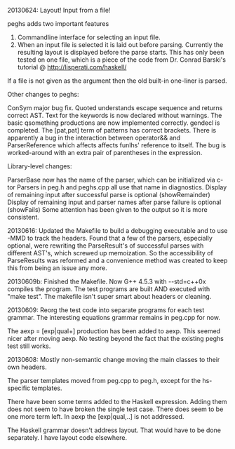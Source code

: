 20130624:
Layout! Input from a file!

peghs adds two important features
1) Commandline interface for selecting an input file.
2) When an input file is selected it is laid out before parsing.
Currently the resulting layout is displayed before the parse starts.
This has only been tested on one file, which is a piece of the code from 
Dr. Conrad Barski's tutorial @ http://lisperati.com/haskell/

If a file is not given as the argument then the old built-in one-liner 
is parsed.

Other changes to peghs:

ConSym major bug fix.
Quoted understands escape sequence and returns correct AST.
Text for the keywords is now declared without warnings.
The basic qsomething productions are now implemented correctly.
gendecl is completed.
The [pat,pat] term of patterns has correct brackets.
There is apparently a bug in the interaction between operator&& and 
ParserReference which affects affects funlhs' reference to itself. The bug is 
worked-around with an extra pair of parentheses in the expression.

Library-level changes:

ParserBase now has the name of the parser, which can be initialized via c-tor
Parsers in peg.h and peghs.cpp all use that name in diagnostics.
Display of remaining input after successful parse is optional (showRemainder)
Display of remaining input and parser names after parse failure is optional (showFails)
Some attention has been given to the output so it is more consistent.

20130616:
Updated the Makefile to build a debugging executable and to use -MMD to track
the headers. Found that a few of the parsers, especially optional<t>, were
rewriting the ParseResult's of successful parses with different AST's, which
screwed up memoization. So the accessibility of ParseResults was reformed and
a convenience method was created to keep this from being an issue any more.

20130609b:
Finished the Makefile. Now G++ 4.5.3 with --std=c++0x compiles the program.
The test programs are built AND executed with "make test". The makefile isn't
super smart about headers or cleaning.

20130609:
Reorg the test code into separate programs for each test grammar. The interesting
equations grammar remains in peg.cpp for now.

The aexp = [exp|qual+] production has been added to aexp. This seemed nicer after
moving aexp. No testing beyond the fact that the existing peghs test still works.

20130608: 
Mostly non-semantic change moving the main classes to their own headers.

The parser templates moved from peg.cpp to peg.h, except for the hs-specific
templates.

There have been some terms added to the Haskell expression. Adding them does
not seem to have broken the single test case. There does seem to be one more 
term left. In aexp the [exp|qual,..] is not addressed.

The Haskell grammar doesn't address layout. That would have to be done 
separately. I have layout code elsewhere.
